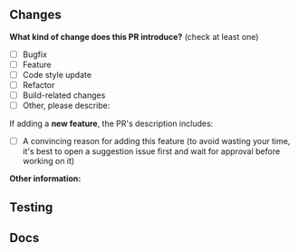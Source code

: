 <!--
Please make sure to read the Pull Request Guidelines:
https://github.com/Ernxst/.github/CONTRIBUTING.md#pull-request-guidelines
-->

<!-- PULL REQUEST TEMPLATE -->
<!-- (Update "[ ]" to "[x]" to check a box) -->

## Changes

**What kind of change does this PR introduce?** (check at least one)

- [ ] Bugfix
- [ ] Feature
- [ ] Code style update
- [ ] Refactor
- [ ] Build-related changes
- [ ] Other, please describe:

If adding a **new feature**, the PR's description includes:

- [ ] A convincing reason for adding this feature (to avoid wasting your time, it's best to open a suggestion issue
      first and wait for approval before working on it)

**Other information:**

## Testing

<!-- How was this change tested? -->
<!-- DON'T DELETE THIS SECTION! If no tests added, explain why. -->

## Docs

<!-- Is this a visible change? You probably need to update docs! -->
<!-- DON'T DELETE THIS SECTION! If no docs added, explain why.-->
